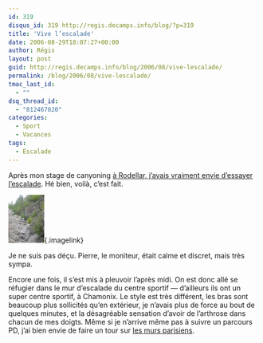 ```yaml
---
id: 319
disqus_id: 319 http://regis.decamps.info/blog/?p=319
title: 'Vive l’escalade'
date: 2006-08-29T18:07:27+00:00
author: Régis
layout: post
guid: http://regis.decamps.info/blog/2006/08/vive-lescalade/
permalink: /blog/2006/08/vive-lescalade/
tmac_last_id:
  - ""
dsq_thread_id:
  - "812467820"
categories:
  - Sport
  - Vacances
tags:
  - Escalade
---
```

Après mon stage de canyoning [à Rodellar, j’avais vraiment envie d’essayer l’escalade](http://regis.decamps.info/blog/2006/07/retour-de-rodellar/). Hé bien, voilà, c’est fait.
  
[<img id="image318" src="/blog/wp-content/uploads/2006/09/IMG_3344.thumbnail.JPG" alt="J'escalade un mur école" />](/blog/wp-content/uploads/2006/09/IMG_3344.JPG "J'escalade un mur école"){.imagelink}
  
Je ne suis pas déçu. Pierre, le moniteur, était calme et discret, mais très sympa. 

Encore une fois, il s’est mis à pleuvoir l’après midi. On est donc allé se réfugier dans le mur d’escalade du centre sportif &#8212; d’ailleurs ils ont un super centre sportif, à Chamonix. Le style est très différent, les bras sont beaucoup plus sollicités qu’en extérieur, je n’avais plus de force au bout de quelques minutes, et la désagréable sensation d’avoir de l’arthrose dans chacun de mes doigts. Même si je n’arrive même pas à suivre un parcours PD, j’ai bien envie de faire un tour sur [les murs parisiens](http://www.paris.fr/portail/Sport/Portal.lut?page_id=5750&document_type_id=5&document_id=3920&portlet_id=12541).

